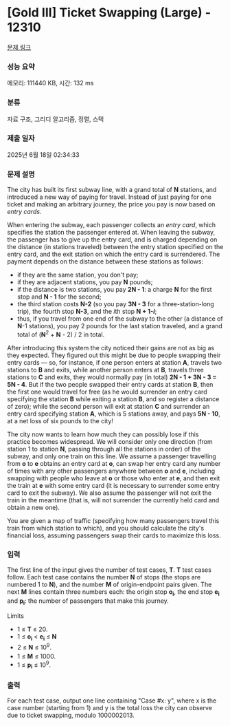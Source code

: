 # [Gold III] Ticket Swapping (Large) - 12310 

[문제 링크](https://www.acmicpc.net/problem/12310) 

### 성능 요약

메모리: 111440 KB, 시간: 132 ms

### 분류

자료 구조, 그리디 알고리즘, 정렬, 스택

### 제출 일자

2025년 6월 18일 02:34:33

### 문제 설명

<p>The city has built its first subway line, with a grand total of <strong>N</strong> stations, and introduced a new way of paying for travel. Instead of just paying for one ticket and making an arbitrary journey, the price you pay is now based on <em>entry cards</em>.</p>

<p>When entering the subway, each passenger collects an <em>entry card</em>, which specifies the station the passenger entered at. When leaving the subway, the passenger has to give up the entry card, and is charged depending on the distance (in stations traveled) between the entry station specified on the entry card, and the exit station on which the entry card is surrendered. The payment depends on the distance between these stations as follows:</p>

<ul>
	<li>if they are the same station, you don't pay;</li>
	<li>if they are adjacent stations, you pay <strong>N</strong> pounds;</li>
	<li>if the distance is two stations, you pay <strong>2N - 1</strong>: a charge <strong>N</strong> for the first stop and <strong>N - 1</strong> for the second;</li>
	<li>the third station costs <strong>N-2</strong> (so you pay <strong>3N - 3</strong> for a three-station-long trip), the fourth stop <strong>N-3</strong>, and the <em>i</em>th stop <strong>N + 1-<em>i</em></strong>;</li>
	<li>thus, if you travel from one end of the subway to the other (a distance of <strong>N</strong>-1 stations), you pay 2 pounds for the last station traveled, and a grand total of (<strong>N</strong><sup>2</sup> + <strong>N</strong> - 2) / 2 in total.</li>
</ul>

<p> </p>

<p>After introducing this system the city noticed their gains are not as big as they expected. They figured out this might be due to people swapping their entry cards — so, for instance, if one person enters at station <strong>A</strong>, travels two stations to <strong>B</strong> and exits, while another person enters at <strong>B</strong>, travels three stations to <strong>C</strong> and exits, they would normally pay (in total) <strong>2N - 1 + 3N - 3 = 5N - 4</strong>. But if the two people swapped their entry cards at station <strong>B</strong>, then the first one would travel for free (as he would surrender an entry card specifying the station <strong>B</strong> while exiting a station <strong>B</strong>, and so register a distance of zero); while the second person will exit at station <strong>C</strong> and surrender an entry card specifying station <strong>A</strong>, which is 5 stations away, and pays <strong>5N - 10</strong>, at a net loss of six pounds to the city!</p>

<p>The city now wants to learn how much they can possibly lose if this practice becomes widespread. We will consider only one direction (from station 1 to station <strong>N</strong>, passing through all the stations in order) of the subway, and only one train on this line. We assume a passenger travelling from <strong>o</strong> to <strong>e</strong> obtains an entry card at <strong>o</strong>, can swap her entry card any number of times with any other passengers anywhere between <strong>o</strong> and <strong>e</strong>, including swapping with people who leave at <strong>o</strong> or those who enter at <strong>e</strong>, and then exit the train at <strong>e</strong> with some entry card (it is necessary to surrender some entry card to exit the subway). We also assume the passenger will not exit the train in the meantime (that is, will not surrender the currently held card and obtain a new one).</p>

<p>You are given a map of traffic (specifying how many passengers travel this train from which station to which), and you should calculate the city's financial loss, assuming passengers swap their cards to maximize this loss.</p>

### 입력 

 <p>The first line of the input gives the number of test cases, <strong>T</strong>. <strong>T</strong> test cases follow. Each test case contains the number <strong>N</strong> of stops (the stops are numbered 1 to <strong>N</strong>), and the number <strong>M</strong> of origin-endpoint pairs given. The next <strong>M</strong> lines contain three numbers each: the origin stop <strong>o</strong><strong><sub>i</sub></strong>, the end stop <strong>e</strong><strong><sub>i</sub></strong> and <strong>p</strong><strong><sub>i</sub></strong>: the number of passengers that make this journey.</p>

<p>Limits</p>

<ul>
	<li>1 ≤ <strong>T</strong> ≤ 20.</li>
	<li>1 ≤ <strong>o</strong><strong><sub>i</sub></strong> < <strong>e</strong><strong><sub>i</sub></strong> ≤ <strong>N</strong></li>
	<li><span style="line-height:1.6em">2 ≤ </span><strong style="line-height:1.6em">N</strong><span style="line-height:1.6em"> ≤ 10</span><sup style="line-height:1.6em">9</sup><span style="line-height:1.6em">.</span></li>
	<li>1 ≤ <strong>M</strong> ≤ 1000.</li>
	<li>1 ≤ <strong>p</strong><strong><sub>i</sub></strong> ≤ 10<sup>9</sup>.</li>
</ul>

### 출력 

 <p>For each test case, output one line containing "Case #x: y", where x is the case number (starting from 1) and y is the total loss the city can observe due to ticket swapping, modulo 1000002013.</p>

